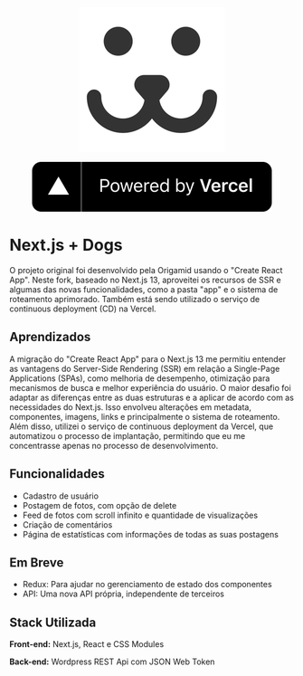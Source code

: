 <div align="center">

<img src="https://raw.githubusercontent.com/felipfr/nextjs-dogs/master/public/img/logo.png">

[![Powered by Vercel](https://raw.githubusercontent.com/felipfr/nextjs-dogs/1658a21f4a5c1bda5536350d9a202a9cb32a3a9b/src/Assets/powered-by-vercel.svg)](https://vercel.com/)

</div>

# Next.js + Dogs

O projeto original foi desenvolvido pela Origamid usando o "Create React App". Neste fork, baseado no Next.js 13, aproveitei os recursos de SSR e algumas das novas funcionalidades, como a pasta "app" e o sistema de roteamento aprimorado. Também está sendo utilizado o serviço de continuous deployment (CD) na Vercel.

## Aprendizados

A migração do "Create React App" para o Next.js 13 me permitiu entender as vantagens do Server-Side Rendering (SSR) em relação a Single-Page Applications (SPAs), como melhoria de desempenho, otimização para mecanismos de busca e melhor experiência do usuário. O maior desafio foi adaptar as diferenças entre as duas estruturas e a aplicar de acordo com as necessidades do Next.js. Isso envolveu alterações em metadata, componentes, imagens, links e principalmente o sistema de roteamento. Além disso, utilizei o serviço de continuous deployment da Vercel, que automatizou o processo de implantação, permitindo que eu me concentrasse apenas no processo de desenvolvimento.

## Funcionalidades

- Cadastro de usuário
- Postagem de fotos, com opção de delete
- Feed de fotos com scroll infinito e quantidade de visualizações
- Criação de comentários
- Página de estatísticas com informações de todas as suas postagens

## Em Breve

- Redux: Para ajudar no gerenciamento de estado dos componentes
- API: Uma nova API própria, independente de terceiros

## Stack Utilizada

**Front-end:** Next.js, React e CSS Modules

**Back-end:** Wordpress REST Api com JSON Web Token
